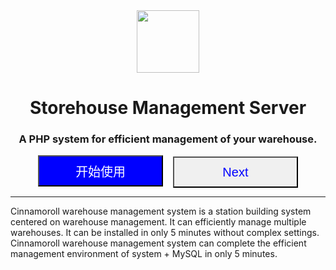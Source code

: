 <center><img src="https://s1.ax1x.com/2022/05/17/O4wwRK.jpg" width="100" height="100"></center>

<center><h1>Storehouse Management Server</h1></center>

<center><h3>A PHP system for efficient management of your warehouse.</h3></center>

<center>
  <a href="/zh-cn/"><button style="width:200px;height:50px;background-color:blue;color:white;font-size:20px;">开始使用</button></a>
  &nbsp;&nbsp;
  <a href="/en-us/"><button style="width:200px;height:50px;background-color:#F0F0F0;color:blue;font-size:20px;">Next</button></a>
</center>


<hr>

Cinnamoroll warehouse management system is a station building system centered on warehouse management. It can efficiently manage multiple warehouses. It can be installed in only 5 minutes without complex settings. Cinnamoroll warehouse management system can complete the efficient management environment of system + MySQL in only 5 minutes.
